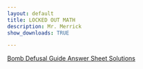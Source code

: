 ```yaml
---
layout: default
title: LOCKED OUT MATH 
description: Mr. Merrick 
show_downloads: TRUE

---
```


<a href="https://merrickmath.github.io/MerrickMath-Locked/MathBombs/Bomb1/Manual.pdf" class="btn"> Bomb Defusal Guide </a> 
<a href="https://merrickmath.github.io/MerrickMath-Locked/MathBombs/Bomb1/AnswerSheet.pdf" class="btn"> Answer Sheet </a> 
<a href="https://merrickmath.github.io/MerrickMath-Locked/MathBombs/Bomb1/Solutions.pdf" class="btn"> Solutions </a> 
